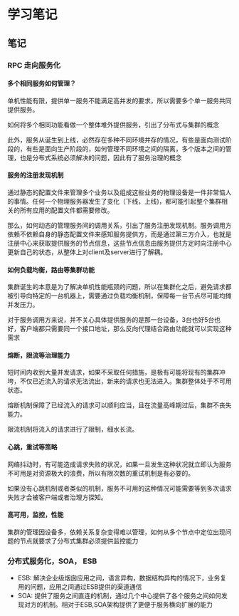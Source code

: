 # 学习笔记

## 笔记

### RPC 走向服务化

#### 多个相同服务如何管理？

单机性能有限，提供单一服务不能满足高并发的要求，所以需要多个单一服务共同提供服务。

如何将多个相同功能看做一个整体堆外提供服务，引出了分布式与集群的概念

此外，服务从诞生到上线，必然存在多种不同环境并存的情况，有些是面向测试阶段的，有些是面向生产阶段的，如何管理不同环境之间的隔离，多个版本之间的管理，也是分布式系统必须解决的问题，因此有了服务治理的概念

#### 服务的注册发现机制

通过静态的配置文件来管理多个业务以及组成这些业务的物理设备是一件非常恼人的事情。任何一个物理服务器发生了变化（下线，上线)，都可能引起整个集群相关的所有应用的配置文件都需要修改。

那么，如何动态的管理服务间的调用关系，引出了服务注册发现机制。服务调用方依赖不依赖自身的静态配置文件来感知服务提供方，而是通过第三方介入，也就是注册中心来获取提供服务的节点信息，这些节点信息由服务提供方定时向注册中心更新自己的状态，从整体上对client及server进行了解耦。

#### 如何负载均衡，路由等集群功能

集群诞生的本意是为了解决单机性能瓶颈的问题，所以在集群化之后，避免请求都被引导向特定的一台机器上，需要通过负载均衡机制，保障每一台节点尽可能均摊并发压力。

对于服务调用方来说，并不关心具体提供服务的是那一台设备，3台也好5台也好，客户端都只需要同一个接口地址，那么反向代理结合路由功能就可以实现这种需求

#### 熔断，限流等治理能力

短时间内收到大量并发请求，如果不采取任何措施，是极有可能将现有的集群冲垮，不仅已近流入的请求无法流出，新来的请求也无法进入。集群整体处于不可用状态。

熔断机制保障了已经流入的请求可以顺利应当，且在流量高峰期过后，集群不丧失能力。

限流机制将流入的请求进行了限制，细水长流。

#### 心跳，重试等策略

网络抖动时，有可能造成请求失败的状况，如果一旦发生这种状况就立即认为服务不可用是对资源极大的浪费，所以有限次数的重试机制是有必要的。

如果没有心跳机制或者类似的机制，服务不可用的这种情况可能需要等到多次请求失败才会被客户端或者治理方探知。

#### 高可用，监控，性能

集群的管理因设备多，依赖关系复杂变得难以管理，如何从多个节点中定位出现问题的节点就要求了分布式集群必须提供监控能力

### 分布式服务化，SOA， ESB

* ESB: 解决企业级烟囱应用之间，语言异构，数据结构异构的情况下，业务复用的问题，应用之间通过ESB提供的渠道通信
* SOA: 提供了服务之间直连的机制，通过几个中心提供了各个服务之间如何发现对方的机制。相对于ESB,SOA架构提供了更便于服务横向扩展的能力
